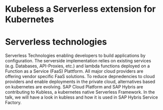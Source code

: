 # Kubeless a Serverless extension for Kubernetes
# Serverless technologies

Serverless Technologies enabling developers to build applications by configuration. The serverside implementation relies on existing services (e.g. Databases, API-Proxies, etc.) and lambda functions deployed on a Function as a Service (FaaS) Plattform. All major cloud providers are offering vendor specific FaaS solutions. To reduce depnedencies to cloud providers and enable deployments in the private cloud, alternatives based on kubernetes are evolving. SAP Cloud Platform and SAP Hybris are contributing to Kubless, a kubernetes native Serverless Framework. In the talk, we will have a look in kubless and how it is used in SAP Hybris Service Factory.